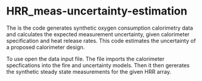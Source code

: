 # HRR_meas-uncertainty-estimation
The is the code generates synthetic oxygen consumption calorimetry data and calculates the expected measurement uncertainty, given calorimeter specification and heat release rates. This code estimates the uncertainty of a proposed calorimeter design. 

To use open the data input file. The file imports the calorimeter specfications into the fire and uncertainty models. Then it then gererates the synthetic steady state measurements for the given HRR array.
